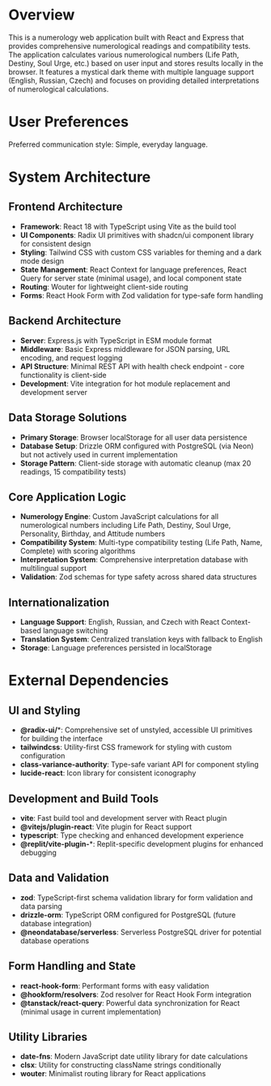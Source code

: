 # Overview

This is a numerology web application built with React and Express that provides comprehensive numerological readings and compatibility tests. The application calculates various numerological numbers (Life Path, Destiny, Soul Urge, etc.) based on user input and stores results locally in the browser. It features a mystical dark theme with multiple language support (English, Russian, Czech) and focuses on providing detailed interpretations of numerological calculations.

# User Preferences

Preferred communication style: Simple, everyday language.

# System Architecture

## Frontend Architecture
- **Framework**: React 18 with TypeScript using Vite as the build tool
- **UI Components**: Radix UI primitives with shadcn/ui component library for consistent design
- **Styling**: Tailwind CSS with custom CSS variables for theming and a dark mode design
- **State Management**: React Context for language preferences, React Query for server state (minimal usage), and local component state
- **Routing**: Wouter for lightweight client-side routing
- **Forms**: React Hook Form with Zod validation for type-safe form handling

## Backend Architecture
- **Server**: Express.js with TypeScript in ESM module format
- **Middleware**: Basic Express middleware for JSON parsing, URL encoding, and request logging
- **API Structure**: Minimal REST API with health check endpoint - core functionality is client-side
- **Development**: Vite integration for hot module replacement and development server

## Data Storage Solutions
- **Primary Storage**: Browser localStorage for all user data persistence
- **Database Setup**: Drizzle ORM configured with PostgreSQL (via Neon) but not actively used in current implementation
- **Storage Pattern**: Client-side storage with automatic cleanup (max 20 readings, 15 compatibility tests)

## Core Application Logic
- **Numerology Engine**: Custom JavaScript calculations for all numerological numbers including Life Path, Destiny, Soul Urge, Personality, Birthday, and Attitude numbers
- **Compatibility System**: Multi-type compatibility testing (Life Path, Name, Complete) with scoring algorithms
- **Interpretation System**: Comprehensive interpretation database with multilingual support
- **Validation**: Zod schemas for type safety across shared data structures

## Internationalization
- **Language Support**: English, Russian, and Czech with React Context-based language switching
- **Translation System**: Centralized translation keys with fallback to English
- **Storage**: Language preferences persisted in localStorage

# External Dependencies

## UI and Styling
- **@radix-ui/***: Comprehensive set of unstyled, accessible UI primitives for building the interface
- **tailwindcss**: Utility-first CSS framework for styling with custom configuration
- **class-variance-authority**: Type-safe variant API for component styling
- **lucide-react**: Icon library for consistent iconography

## Development and Build Tools
- **vite**: Fast build tool and development server with React plugin
- **@vitejs/plugin-react**: Vite plugin for React support
- **typescript**: Type checking and enhanced development experience
- **@replit/vite-plugin-***: Replit-specific development plugins for enhanced debugging

## Data and Validation
- **zod**: TypeScript-first schema validation library for form validation and data parsing
- **drizzle-orm**: TypeScript ORM configured for PostgreSQL (future database integration)
- **@neondatabase/serverless**: Serverless PostgreSQL driver for potential database operations

## Form Handling and State
- **react-hook-form**: Performant forms with easy validation
- **@hookform/resolvers**: Zod resolver for React Hook Form integration
- **@tanstack/react-query**: Powerful data synchronization for React (minimal usage in current implementation)

## Utility Libraries
- **date-fns**: Modern JavaScript date utility library for date calculations
- **clsx**: Utility for constructing className strings conditionally
- **wouter**: Minimalist routing library for React applications